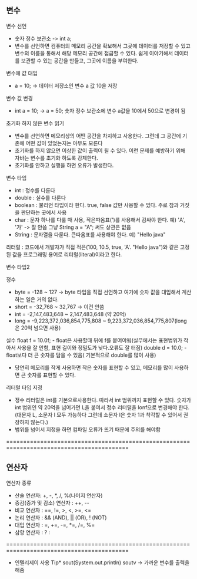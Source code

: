 ## 변수

변수 선언
- 숫자 정수 보관소 -> int a;
- 변수를 선언하면 컴퓨터의 메모리 공간을 확보해서 그곳에 데이터를 저장할 수 있고 변수의 이름을 통해서 해당 메모리 공간에 접급할 수 있다.
  쉽게 이야기해서 데이터를 보관할 수 있는 공간을 만들고, 그곳에 이름을 부여한다.

변수에 값 대입
- a = 10; -> 데이터 저장소인 변수 a 값 10을 저장

변수 값 변경
- int a = 10;  -> a = 50;
  숫자 정수 보관소에 변수 a값을 10에서 50으로 변경이 됨

초기화 하지 않은 변수 읽기
- 변수를 선언하면 메모리상의 어떤 공간을 차지하고 사용한다. 그런데 그 공간에 기존에 어떤 값이 있었는지는 아무도 모른다
- 초기화를 하지 않으면 이상한 값이 출력이 될 수 있다. 이런 문제를 예방하기 위해 자바는 변수를 초기화 하도록 강제한다.
- 초기화를 안하고 실행을 하면 오류가 발생한다.

변수 타입
- int : 정수를 다룬다
- double : 실수를 다룬다
- boolean : 불리언 타입이라 한다. true, false 값만 사용할 수 있다. 주로 참과 거짓을 판단하는 곳에서 사용
- char : 문자 하나를 다룰 때 사용, 작은따옴표(')를 사용해서 감싸야 한다. 예) 'A', '가'  -> 잘 안씀 그냥 String a = "A"; 써도 상관은 없음
- String : 문자열을 다룬다. 큰따옴표를 사용해야 한다. 예) "Hello java"

리터럴 : 코드에서 개발자가 직접 적은(100, 10.5, true, 'A'. "Hello java")와 같은 고정된 값을 프로그래밍 용어로 리터럴(literal)이라고 한다.

변수 타입2

정수
- byte = -128 ~ 127  ->  byte 타입을 직접 선언하고 여기에 숫자 값을 대입해서 계산하는 일은 거의 없다.
- short = -32,768 ~ 32,767  ->  이건 안씀
- int = -2,147,483,648 ~ 2,147,483,648 (약 20억)
- long = -9,223,372,036,854,775,808 ~ 9,223,372,036,854,775,807(long은 20억 넘으면 사용)

실수
float f = 10.0f;  - float은 사용할때 뒤에 f를 붙여야됨(실무에서는 표현범위가 작아서 사용을 잘 안함, 표현 길이와 정밀도가 낮다.오류도 잘 터짐)
double d = 10.0;  - float보다 더 큰 숫자를 담을 수 있음( 기본적으로 double를 많이 사용)

- 당연히 메모리를 작게 사용하면 작은 숫자를 표현할 수 있고, 메모리를 많이 사용하면 큰 숫자를 표현할 수 있다.

리터럴 타입 지정
- 정수 리터럴은 int를 기본으로사용한다. 따라서 int 범위까지 표현할 수 있다. 숫자가 int 범위인 약 20억을 넘어가면 L을 붙여서 정수 리터럴을 lonf으로 변경해야 한다. (대문자 L, 소문자 l 모두 가능하다 그런데 소문자 l은 숫자 1과 착각할 수 있어서 권장하지 않는다.)
- 범위를 넘어서 지정을 하면 컴파일 오류가 뜨기 때문에 주의를 해야함


==========================================================================================
## 연산자

연산자 종류
- 산술 연산자: +, -, *, /, %(나머지 연산자)
- 증감(증가 및 감소) 연산자 : ++, --
- 비교 연산자 : ==, !=, >, <, >=, <=
- 논리 연산자 : && (AND), || (OR), ! (NOT)
- 대입 연산자 : =, +=, -=, *=, /=, %=
- 삼항 연산자 : ? :


==========================================================================================
* 인텔리제이 사용 Tip*
sout(System.out.println)
soutv -> 가까운 변수를 출력을 해줌
